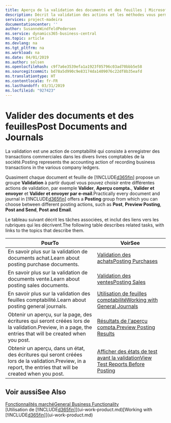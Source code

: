 ```yaml
---
title: Aperçu de la validation des documents et des feuilles | Microsoft Docs
description: Décrit la validation des actions et les méthodes vous permettant de valider des documents et des feuilles.
services: project-madeira
documentationcenter: ''
author: SusanneWindfeldPedersen
ms.service: dynamics365-business-central
ms.topic: article
ms.devlang: na
ms.tgt_pltfrm: na
ms.workload: na
ms.date: 04/01/2019
ms.author: solsen
ms.openlocfilehash: c9f7a6e3539efa1a1923f05796c03ad70bbb5e58
ms.sourcegitcommit: bd78a5d990c9e83174da1409076c22df8b35eafd
ms.translationtype: HT
ms.contentlocale: fr-FR
ms.lasthandoff: 03/31/2019
ms.locfileid: "927423"
---
```

# <a name="post-documents-and-journals"></a><span data-ttu-id="3e1f0-103">Valider des documents et des feuilles</span><span class="sxs-lookup"><span data-stu-id="3e1f0-103">Post Documents and Journals</span></span>
<span data-ttu-id="3e1f0-104">La validation est une action de comptabilité qui consiste à enregistrer des transactions commerciales dans les divers livres comptables de la société.</span><span class="sxs-lookup"><span data-stu-id="3e1f0-104">Posting represents the accounting action of recording business transactions in the various company ledgers.</span></span>

<span data-ttu-id="3e1f0-105">Quasiment chaque document et feuille de [!INCLUDE[d365fin](includes/d365fin_md.md)] propose un groupe **Validation** à partir duquel vous pouvez choisir entre différentes actions de validation, par exemple **Valider**, **Aperçu compta.**, **Valider et envoyer** et **Valider et envoyer par e-mail**.</span><span class="sxs-lookup"><span data-stu-id="3e1f0-105">Practically every document and journal in [!INCLUDE[d365fin](includes/d365fin_md.md)] offers a **Posting** group from which you can choose between different posting actions, such as **Post**, **Preview Posting**, **Post and Send**, **Post and Email**.</span></span>

<span data-ttu-id="3e1f0-106">Le tableau suivant décrit les tâches associées, et inclut des liens vers les rubriques qui les décrivent.</span><span class="sxs-lookup"><span data-stu-id="3e1f0-106">The following table describes related tasks, with links to the topics that describe them.</span></span>

| <span data-ttu-id="3e1f0-107">Pour</span><span class="sxs-lookup"><span data-stu-id="3e1f0-107">To</span></span> | <span data-ttu-id="3e1f0-108">Voir</span><span class="sxs-lookup"><span data-stu-id="3e1f0-108">See</span></span> |
| --- | --- |
| <span data-ttu-id="3e1f0-109">En savoir plus sur la validation de documents achat.</span><span class="sxs-lookup"><span data-stu-id="3e1f0-109">Learn about posting purchase documents.</span></span> |[<span data-ttu-id="3e1f0-110">Validation des achats</span><span class="sxs-lookup"><span data-stu-id="3e1f0-110">Posting Purchases</span></span>](ui-post-purchases.md) |
| <span data-ttu-id="3e1f0-111">En savoir plus sur la validation de documents vente.</span><span class="sxs-lookup"><span data-stu-id="3e1f0-111">Learn about posting sales documents.</span></span> |[<span data-ttu-id="3e1f0-112">Validation des ventes</span><span class="sxs-lookup"><span data-stu-id="3e1f0-112">Posting Sales</span></span>](ui-post-sales.md) |
| <span data-ttu-id="3e1f0-113">En savoir plus sur la validation des feuilles comptabilité.</span><span class="sxs-lookup"><span data-stu-id="3e1f0-113">Learn about posting general journals.</span></span> |[<span data-ttu-id="3e1f0-114">Utilisation de feuilles comptabilité</span><span class="sxs-lookup"><span data-stu-id="3e1f0-114">Working with General Journals</span></span>](ui-work-general-journals.md) |
| <span data-ttu-id="3e1f0-115">Obtenir un aperçu, sur la page, des écritures qui seront créées lors de la validation.</span><span class="sxs-lookup"><span data-stu-id="3e1f0-115">Preview, in a page, the entries that will be created when you post.</span></span> |[<span data-ttu-id="3e1f0-116">Résultats de l'aperçu compta.</span><span class="sxs-lookup"><span data-stu-id="3e1f0-116">Preview Posting Results</span></span>](ui-how-preview-post-results.md) |
| <span data-ttu-id="3e1f0-117">Obtenir un aperçu, dans un état, des écritures qui seront créées lors de la validation.</span><span class="sxs-lookup"><span data-stu-id="3e1f0-117">Preview, in a report, the entries that will be created when you post.</span></span> |[<span data-ttu-id="3e1f0-118">Afficher des états de test avant la validation</span><span class="sxs-lookup"><span data-stu-id="3e1f0-118">View Test Reports Before Posting</span></span>](ui-how-view-test-reports-posting.md) |

## <a name="see-also"></a><span data-ttu-id="3e1f0-119">Voir aussi</span><span class="sxs-lookup"><span data-stu-id="3e1f0-119">See Also</span></span>
[<span data-ttu-id="3e1f0-120">Fonctionnalités marché</span><span class="sxs-lookup"><span data-stu-id="3e1f0-120">General Business Functionality</span></span>](ui-across-business-areas.md)  
<span data-ttu-id="3e1f0-121">[Utilisation de [!INCLUDE[d365fin](includes/d365fin_md.md)]](ui-work-product.md)</span><span class="sxs-lookup"><span data-stu-id="3e1f0-121">[Working with [!INCLUDE[d365fin](includes/d365fin_md.md)]](ui-work-product.md)</span></span>

